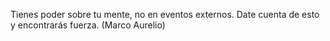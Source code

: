Tienes poder sobre tu mente, no en eventos externos. Date cuenta de esto y encontrarás fuerza. (Marco Aurelio)

